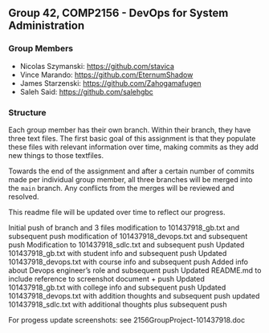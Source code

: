 ## Group 42, COMP2156 - DevOps for System Administration

### Group Members

- Nicolas Szymanski: https://github.com/stavica
- Vince Marando: https://github.com/EternumShadow
- James Starzenski: https://github.com/Zahogamafugen
- Saleh Said: https://github.com/salehgbc

### Structure

Each group member has their own branch. Within their branch, they have three text files. The first basic goal of this assignment is that they populate these files with relevant information over time, making commits as they add new things to those textfiles.

Towards the end of the assignment and after a certain number of commits made per individual group member, all three branches will be merged into the `main` branch. Any conflicts from the merges will be reviewed and resolved.

This readme file will be updated over time to reflect our progress.

Initial push of branch and 3 files
modification to 101437918_gb.txt and subsequent push
modification of 101437918_devops.txt and subsequent push
Modification to 101437918_sdlc.txt and subsequent push
Updated 101437918_gb.txt with student info and subsequent push
Updated 101437918_devops.txt with course info and subsequent push
Added info about Devops engineer’s role and subsequent push
Updated README.md to include reference to screenshot document + push
Updated 101437918_gb.txt with college info and subsequent push
Updated 101437918_devops.txt with addition thoughts and subsequent push
updated 101437918_sdlc.txt with additional thoughts plus subsequent push


For progess update screenshots: see 2156GroupProject-101437918.doc
